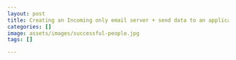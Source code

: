 ```yaml
---
layout: post
title: Creating an Incoming only email server + send data to an application server
categories: []
image: assets/images/successful-people.jpg
tags: []

---
```

